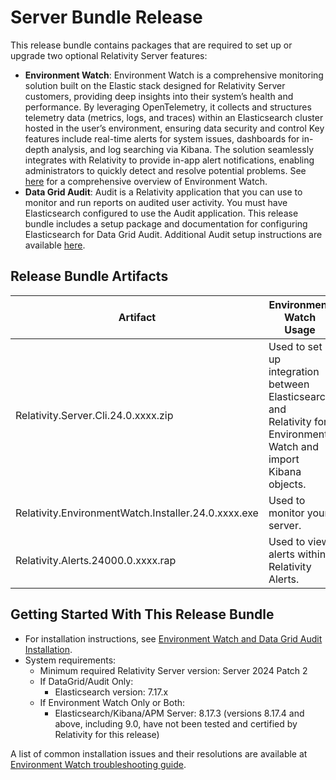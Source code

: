 # Server Bundle Release

This release bundle contains packages that are required to set up or upgrade two optional Relativity Server features:

- **Environment Watch**: Environment Watch is a comprehensive monitoring solution built on the Elastic stack designed for Relativity Server customers, providing deep insights into their system’s health and performance. By leveraging OpenTelemetry, it collects and structures telemetry data (metrics, logs, and traces) within an Elasticsearch cluster hosted in the user’s environment, ensuring data security and control Key features include real-time alerts for system issues, dashboards for in-depth analysis, and log searching via Kibana. The solution seamlessly integrates with Relativity to provide in-app alert notifications, enabling administrators to quickly detect and resolve potential problems. See [here](docs/environment_watch_product_overview.md) for a comprehensive overview of Environment Watch.  
- **Data Grid Audit**: Audit is a Relativity application that you can use to monitor and run reports on audited user activity. You must have Elasticsearch configured to use the Audit application. This release bundle includes a setup package and documentation for configuring Elasticsearch for Data Grid Audit. Additional Audit setup instructions are available [here](https://help.relativity.com/Server2024/Content/Relativity/Audit/Audit.htm#InstallingandconfiguringAudit).

## Release Bundle Artifacts

| Artifact                            | Environment Watch Usage                                                                                         | DataGrid/Audit Usage                                                                  |
|------------------------------------ |-----------------------------------------------------------------------------------------------------------------|---------------------------------------------------------------------------------------|
| Relativity.Server.Cli.24.0.xxxx.zip | Used to set up integration between Elasticsearch and Relativity for Environment Watch and import Kibana objects.| Used to set up integration between Elasticsearch and Relativity for Data Grid Audit.  |
| Relativity.EnvironmentWatch.Installer.24.0.xxxx.exe  | Used to monitor your server.                                                                   | N/A                                                                                   |
| Relativity.Alerts.24000.0.xxxx.rap  | Used to view alerts within Relativity Alerts.                                                                   | N/A                                                                                   |

## Getting Started With This Release Bundle
- For installation instructions, see [Environment Watch and Data Grid Audit Installation](docs/environment_watch_installation.md).
- System requirements: 
  - Minimum required Relativity Server version: Server 2024 Patch 2
  - If DataGrid/Audit Only:
    - Elasticsearch version: 7.17.x
  - If Environment Watch Only or Both:
    - Elasticsearch/Kibana/APM Server: 8.17.3 (versions 8.17.4 and above, including 9.0, have not been tested and certified by Relativity for this release)

A list of common installation issues and their resolutions are available at [Environment Watch troubleshooting guide](docs/environment_watch_troubleshooting.md).